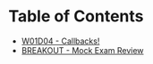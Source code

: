 # Table of Contents

* [W01D04 - Callbacks!](/w01d04)
* [BREAKOUT - Mock Exam Review](/breakout-w1-exam)
